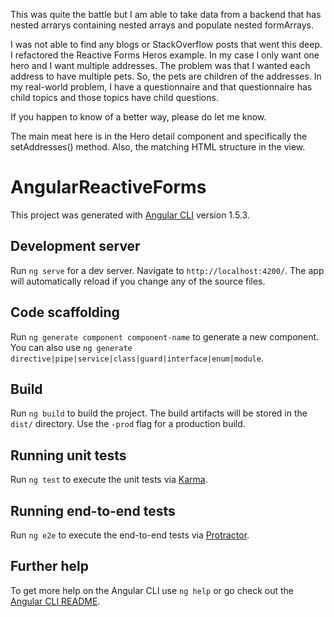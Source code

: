 This was quite the battle but I am able to take data from a backend that has nested arrarys containing nested arrays and populate nested formArrays. 

I was not able to find any blogs or StackOverflow posts that went this deep. I refactored the Reactive Forms Heros example. In my case I only want one hero and I want multiple addresses. The problem was that I wanted each address to have multiple pets. So, the pets are children of the addresses. In my real-world problem, I have a questionnaire and that questionnaire has child topics and those topics have child questions. 

If you happen to know of a better way, please do let me know. 

The main meat here is in the Hero detail component and specifically the setAddresses() method. Also, the matching HTML structure in the view. 

# AngularReactiveForms

This project was generated with [Angular CLI](https://github.com/angular/angular-cli) version 1.5.3.

## Development server

Run `ng serve` for a dev server. Navigate to `http://localhost:4200/`. The app will automatically reload if you change any of the source files.

## Code scaffolding

Run `ng generate component component-name` to generate a new component. You can also use `ng generate directive|pipe|service|class|guard|interface|enum|module`.

## Build

Run `ng build` to build the project. The build artifacts will be stored in the `dist/` directory. Use the `-prod` flag for a production build.

## Running unit tests

Run `ng test` to execute the unit tests via [Karma](https://karma-runner.github.io).

## Running end-to-end tests

Run `ng e2e` to execute the end-to-end tests via [Protractor](http://www.protractortest.org/).

## Further help

To get more help on the Angular CLI use `ng help` or go check out the [Angular CLI README](https://github.com/angular/angular-cli/blob/master/README.md).
